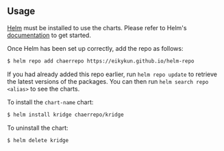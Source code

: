 ## Usage

[Helm](https://helm.sh) must be installed to use the charts.  Please refer to
Helm's [documentation](https://helm.sh/docs) to get started.

Once Helm has been set up correctly, add the repo as follows:

```bash
$ helm repo add chaerrepo https://eikykun.github.io/helm-repo
```

If you had already added this repo earlier, run `helm repo update` to retrieve
the latest versions of the packages.  You can then run `helm search repo <alias>` to see the charts.

To install the `chart-name` chart:

```bash
$ helm install kridge chaerrepo/kridge
```

To uninstall the chart:

```bash
$ helm delete kridge
```
